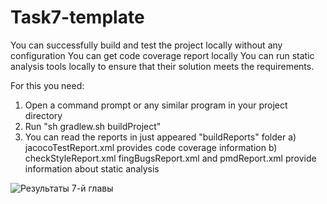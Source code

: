 # Task7-template

You can successfully build and test the project locally without any configuration
You can get code coverage report locally
You can run static analysis tools locally to ensure that their solution meets the requirements.

For this you need:
1) Open a command prompt or any similar program in your project directory
2) Run "sh gradlew.sh buildProject"
3) You can read the reports in just appeared "buildReports" folder
	a) jacocoTestReport.xml provides code coverage information
	b) checkStyleReport.xml fingBugsReport.xml and pmdReport.xml provide information about static analysis

![Результаты 7-й главы](https://user-images.githubusercontent.com/24904825/104400977-f6724180-555b-11eb-8b05-b9edfee520cd.PNG)

